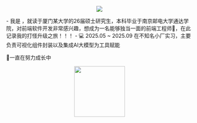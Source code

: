 <p align="center">
<img src="https://capsule-render.vercel.app/api?type=waving&color=timeGradient&height=300&&section=header&text=Hi~&fontSize=90&fontAlign=50&fontAlignY=30&desc={SUB_TITLE}&descAlign=50&descSize=30&descAlignY=60&animation=twinkling" />
</p>
- 我是 ，就读于厦门某大学的26届硕士研究生，本科毕业于南京邮电大学通达学院，对前端软件开发非常感兴趣，想成为一名能够独当一面的前端工程师🤩，在此记录我的打怪升级之旅！！！
- 💻 2025.05 ~ 2025.09  在不知名小厂实习，主要负责可视化组件封装以及集成AI大模型为工具赋能


🌱一直在努力成长中


<div align="center"> <img height="137px" src="https://github-readme-stats.vercel.app/api?username=sun0225SUN&hide_title=true&hide_border=true&show_icons=trueline_height=21&text_color=000&icon_color=000&bg_color=0,ea6161,ffc64d,fffc4d,52fa5a&theme=graywhite" /> </div>
